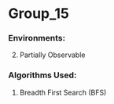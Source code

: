 # Group_15

### Environments:
 2. Partially Observable

### Algorithms Used: 
 1. Breadth First Search (BFS)




